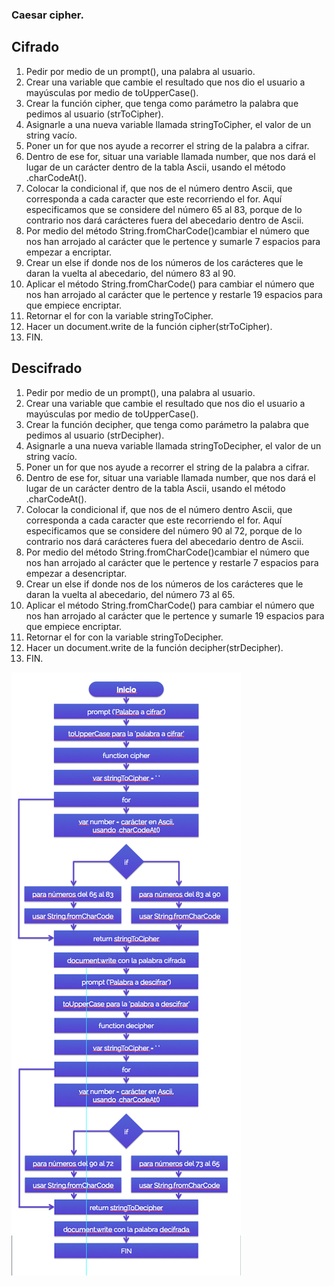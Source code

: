 ### Caesar cipher.

## Cifrado
1. Pedir por medio de un prompt(), una palabra al usuario.
2. Crear una variable que cambie el resultado que nos dio el usuario a mayúsculas por medio de toUpperCase().
3. Crear la función cipher, que tenga como parámetro la palabra que pedimos al usuario (strToCipher).
4. Asignarle a una nueva variable llamada stringToCipher, el valor de un string vacío.
5. Poner un for que nos ayude a recorrer el string de la palabra a cifrar.
6. Dentro de ese for, situar una variable llamada number, que nos dará el lugar de un carácter dentro de la tabla Ascii, usando el método .charCodeAt().
7. Colocar la condicional if, que nos de el número dentro Ascii, que corresponda a cada caracter que este recorriendo el for. Aquí especificamos que se considere del número 65 al 83, porque de lo contrario nos dará carácteres fuera del abecedario dentro de Ascii.
8. Por medio del método String.fromCharCode()cambiar el número que nos han arrojado al carácter que le pertence y sumarle 7 espacios para empezar a encriptar.
9. Crear un else if donde nos de los números de los carácteres que le daran la vuelta al abecedario, del número 83 al 90.
10. Aplicar el método String.fromCharCode() para cambiar el número que nos han arrojado al carácter que le pertence y restarle 19 espacios para que empiece encriptar.
11. Retornar el for con la variable stringToCipher.
12. Hacer un document.write de la función cipher(strToCipher).
13. FIN.

## Descifrado
1. Pedir por medio de un prompt(), una palabra al usuario.
2. Crear una variable que cambie el resultado que nos dio el usuario a mayúsculas por medio de toUpperCase().
3. Crear la función decipher, que tenga como parámetro la palabra que pedimos al usuario (strDecipher).
4. Asignarle a una nueva variable llamada stringToDecipher, el valor de un string vacío.
5. Poner un for que nos ayude a recorrer el string de la palabra a cifrar.
6. Dentro de ese for, situar una variable llamada number, que nos dará el lugar de un carácter dentro de la tabla Ascii, usando el método .charCodeAt().
7. Colocar la condicional if, que nos de el número dentro Ascii, que corresponda a cada caracter que este recorriendo el for. Aquí especificamos que se considere del número 90 al 72, porque de lo contrario nos dará carácteres fuera del abecedario dentro de Ascii.
8. Por medio del método String.fromCharCode()cambiar el número que nos han arrojado al carácter que le pertence y restarle 7 espacios para empezar a desencriptar.
9. Crear un else if donde nos de los números de los carácteres que le daran la vuelta al abecedario, del número 73 al 65.
10. Aplicar el método String.fromCharCode() para cambiar el número que nos han arrojado al carácter que le pertence y sumarle 19 espacios para que empiece encriptar.
11. Retornar el for con la variable stringToDecipher.
12. Hacer un document.write de la función decipher(strDecipher).
13. FIN.

![Diagrama de flujo](Diagrama.jpg)
